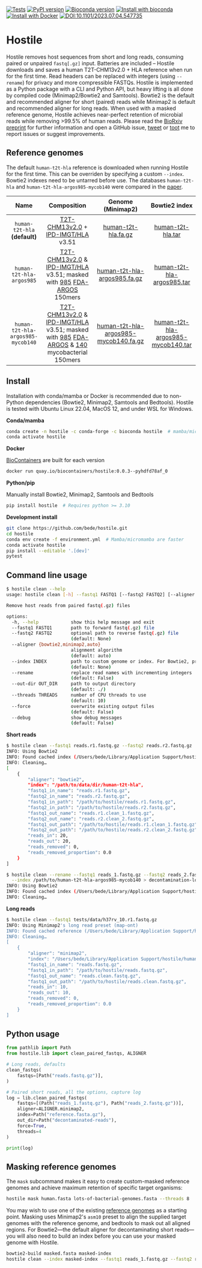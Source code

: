 [![Tests](https://github.com/bede/hostile/actions/workflows/test.yml/badge.svg)](https://github.com/bede/hostile/actions/workflows/test.yml) [![PyPI version](https://img.shields.io/pypi/v/hostile)](https://pypi.org/project/hostile/) [![Bioconda version](https://anaconda.org/bioconda/hostile/badges/version.svg)](https://anaconda.org/bioconda/hostile/) [![Install with bioconda](https://img.shields.io/badge/install%20with-bioconda-brightgreen.svg?style=flat-square&logo=anaconda)](https://biocontainers.pro/tools/hostile) [![Install with Docker](https://img.shields.io/badge/install%20with-docker-important.svg?style=flat-square&logo=docker)](https://biocontainers.pro/tools/hostile) [![DOI:10.1101/2023.07.04.547735](http://img.shields.io/badge/BioRxiv-10.1101/2023.07.04.547735-bd2736.svg)](https://doi.org/10.1101/2023.07.04.547735)

# Hostile

Hostile removes host sequences from short and long reads, consuming paired or unpaired `fastq[.gz]` input. Batteries are included – Hostile downloads and saves a human T2T-CHM13v2.0 + HLA reference when run for the first time. Read headers can be replaced with integers (using `--rename`) for privacy and more compressible FASTQs. Hostile is implemented as a Python package with a CLI and Python API, but heavy lifting is all done by compiled code (Minimap2/Bowtie2 and Samtools). Bowtie2 is the default and recommended aligner for short (paired) reads while Minimap2 is default and recommended aligner for long reads. When used with a masked reference genome, Hostile achieves near-perfect retention of microbial reads while removing >99.5% of human reads. Please read the [BioRxiv preprint](https://www.biorxiv.org/content/10.1101/2023.07.04.547735) for further information and open a GitHub issue, [tweet](https://twitter.com/beconsta) or [toot](https://mstdn.science/@bede) me to report issues or suggest improvements.



## Reference genomes

The default `human-t2t-hla` reference is downloaded when running Hostile for the first time. This can be overriden by specifying a custom `--index`. Bowtie2 indexes need to be untarred before use. The databases `human-t2t-hla` and `human-t2t-hla-argos985-mycob140`  were compared in the [paper](https://www.biorxiv.org/content/10.1101/2023.07.04.547735).

|               Name                |                         Composition                          |                      Genome (Minimap2)                       |                        Bowtie2 index                         |
| :-------------------------------: | :----------------------------------------------------------: | :----------------------------------------------------------: | :----------------------------------------------------------: |
|   `human-t2t-hla` **(default)**   | [T2T-CHM13v2.0](https://www.ncbi.nlm.nih.gov/assembly/11828891) + [IPD-IMGT/HLA](https://www.ebi.ac.uk/ipd/imgt/hla/) v3.51 | [human-t2t-hla.fa.gz](https://objectstorage.uk-london-1.oraclecloud.com/n/lrbvkel2wjot/b/human-genome-bucket/o/human-t2t-hla.fa.gz) | [human-t2t-hla.tar](https://objectstorage.uk-london-1.oraclecloud.com/n/lrbvkel2wjot/b/human-genome-bucket/o/human-t2t-hla.tar) |
|     `human-t2t-hla-argos985`      | [T2T-CHM13v2.0](https://www.ncbi.nlm.nih.gov/assembly/11828891) & [IPD-IMGT/HLA](https://www.ebi.ac.uk/ipd/imgt/hla/) v3.51; masked with [985](https://github.com/bede/hostile/blob/main/paper/supplementary-table-2.tsv) [FDA-ARGOS](https://www.ncbi.nlm.nih.gov/bioproject/231221) 150mers | [human-t2t-hla-argos985.fa.gz](https://objectstorage.uk-london-1.oraclecloud.com/n/lrbvkel2wjot/b/human-genome-bucket/o/human-t2t-hla-argos985.fa.gz) | [human-t2t-hla-argos985.tar](https://objectstorage.uk-london-1.oraclecloud.com/n/lrbvkel2wjot/b/human-genome-bucket/o/human-t2t-hla-argos985.tar) |
| `human-t2t-hla-argos985-mycob140` | [T2T-CHM13v2.0](https://www.ncbi.nlm.nih.gov/assembly/11828891) & [IPD-IMGT/HLA](https://www.ebi.ac.uk/ipd/imgt/hla/) v3.51; masked with [985](https://github.com/bede/hostile/blob/main/paper/supplementary-table-2.tsv) [FDA-ARGOS](https://www.ncbi.nlm.nih.gov/bioproject/231221) & [140](https://github.com/bede/hostile/blob/main/paper/supplementary-table-2.tsv) mycobacterial 150mers | [human-t2t-hla-argos985-mycob140.fa.gz](https://objectstorage.uk-london-1.oraclecloud.com/n/lrbvkel2wjot/b/human-genome-bucket/o/human-t2t-hla-argos985-mycob140.fa.gz) | [human-t2t-hla-argos985-mycob140.tar](https://objectstorage.uk-london-1.oraclecloud.com/n/lrbvkel2wjot/b/human-genome-bucket/o/human-t2t-hla-argos985-mycob140.tar) |



## Install

Installation with conda/mamba or Docker is recommended due to non-Python dependencies (Bowtie2, Minimap2, Samtools and Bedtools). Hostile is tested with Ubuntu Linux 22.04, MacOS 12, and under WSL for Windows.

**Conda/mamba**

```bash
conda create -n hostile -c conda-forge -c bioconda hostile  # mamba/micromamba are faster
conda activate hostile
```

**Docker**

[BioContainers](https://biocontainers.pro/tools/hostile) are built for each version

```bash
docker run quay.io/biocontainers/hostile:0.0.3--pyhdfd78af_0
```

**Python/pip**

Manually install Bowtie2, Minimap2, Samtools and Bedtools

```bash
pip install hostile  # Requires python >= 3.10
```

**Development install**

```bash
git clone https://github.com/bede/hostile.git
cd hostile
conda env create -f environment.yml  # Mamba/micromamba are faster
conda activate hostile
pip install --editable '.[dev]'
pytest
```




## Command line usage

```bash
$ hostile clean --help
usage: hostile clean [-h] --fastq1 FASTQ1 [--fastq2 FASTQ2] [--aligner {bowtie2,minimap2,auto}] [--index INDEX] [--rename] [--out-dir OUT_DIR] [--threads THREADS] [--force] [--debug]

Remove host reads from paired fastq(.gz) files

options:
  -h, --help            show this help message and exit
  --fastq1 FASTQ1       path to forward fastq(.gz) file
  --fastq2 FASTQ2       optional path to reverse fastq(.gz) file
                        (default: None)
  --aligner {bowtie2,minimap2,auto}
                        alignment algorithm
                        (default: auto)
  --index INDEX         path to custom genome or index. For Bowtie2, provide an index path without the .bt2 extension
                        (default: None)
  --rename              replace read names with incrementing integers
                        (default: False)
  --out-dir OUT_DIR     path to output directory
                        (default: ./)
  --threads THREADS     number of CPU threads to use
                        (default: 10)
  --force               overwrite existing output files
                        (default: False)
  --debug               show debug messages
                        (default: False)

```



**Short reads**

```bash
$ hostile clean --fastq1 reads.r1.fastq.gz --fastq2 reads.r2.fastq.gz
INFO: Using Bowtie2
INFO: Found cached index (/Users/bede/Library/Application Support/hostile/human-t2t-hla)
INFO: Cleaning…
[
    {
        "aligner": "bowtie2",
        "index": "/path/to/data/dir/human-t2t-hla",
        "fastq1_in_name": "reads.r1.fastq.gz",
        "fastq2_in_name": "reads.r2.fastq.gz",
        "fastq1_in_path": "/path/to/hostile/reads.r1.fastq.gz",
        "fastq2_in_path": "/path/to/hostile/reads.r2.fastq.gz",
        "fastq1_out_name": "reads.r1.clean_1.fastq.gz",
        "fastq2_out_name": "reads.r2.clean_2.fastq.gz",
        "fastq1_out_path": "/path/to/hostile/reads.r1.clean_1.fastq.gz",
        "fastq2_out_path": "/path/to/hostile/reads.r2.clean_2.fastq.gz",
        "reads_in": 20,
        "reads_out": 20,
        "reads_removed": 0,
        "reads_removed_proportion": 0.0
    }
]
```

```bash
$ hostile clean --rename --fastq1 reads_1.fastq.gz --fastq2 reads_2.fastq.gz \
  --index /path/to/human-t2t-hla-argos985-mycob140 > decontamination-log.json
INFO: Using Bowtie2
INFO: Found cached index (/Users/bede/Library/Application Support/hostile/human-t2t-hla)
INFO: Cleaning…
```



**Long reads**

```bash
$ hostile clean --fastq1 tests/data/h37rv_10.r1.fastq.gz
INFO: Using Minimap2's long read preset (map-ont)
INFO: Found cached reference (/Users/bede/Library/Application Support/hostile/human-t2t-hla.fa.gz)
INFO: Cleaning…
[
    {
        "aligner": "minimap2",
        "index": "/Users/bede/Library/Application Support/hostile/human-t2t-hla.fa.gz",
        "fastq1_in_name": "reads.fastq.gz",
        "fastq1_in_path": "/path/to/hostile/reads.fastq.gz",
        "fastq1_out_name": "reads.clean.fastq.gz",
        "fastq1_out_path": "/path/to/hostile/reads.clean.fastq.gz",
        "reads_in": 10,
        "reads_out": 10,
        "reads_removed": 0,
        "reads_removed_proportion": 0.0
    }
]
```



## Python usage

```python
from pathlib import Path
from hostile.lib import clean_paired_fastqs, ALIGNER

# Long reads, defaults
clean_fastqs(
    fastqs=[Path("reads.fastq.gz")],
)

# Paired short reads, all the options, capture log
log = lib.clean_paired_fastqs(
    fastqs=[(Path("reads_1.fastq.gz"), Path("reads_2.fastq.gz"))],
    aligner=ALIGNER.minimap2,
    index=Path("reference.fasta.gz"),
    out_dir=Path("decontaminated-reads"),
    force=True,
    threads=4
)

print(log)
```



## Masking reference genomes

The `mask` subcommand makes it easy to create custom-masked reference genomes and achieve maximum retention of specific target organisms:
```bash
hostile mask human.fasta lots-of-bacterial-genomes.fasta --threads 8
```
You may wish to use one of the existing [reference genomes](#reference-genomes) as a starting point. Masking uses Minimap2's `asm10` preset to align the supplied target genomes with the reference genome, and bedtools to mask out all aligned regions. For Bowtie2—the default aligner for decontaminating short reads—you will also need to build an index before you can use your masked genome with Hostile.

```bash
bowtie2-build masked.fasta masked-index
hostile clean --index masked-index --fastq1 reads_1.fastq.gz --fastq2 reads_2.fastq.gz
```
